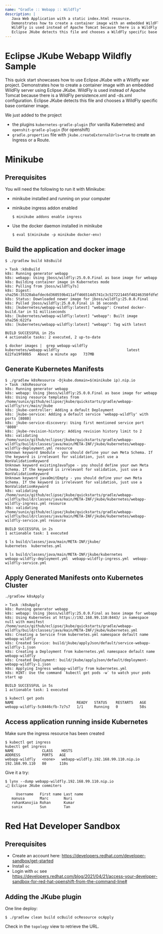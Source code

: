 ```yaml
---
name: "Gradle :: Webapp :: Wildfly"
description: |
   Java Web Application with a static index.html resource.
   Demonstrates how to create a container image with an embedded WildFly server using Eclipse JKube.
   WildFly is used instead of Apache Tomcat because there is a WildFly persistence.xml and -ds.xml configuration.
   Eclipse JKube detects this file and chooses a WildFly specific base container image.
---
```

# Eclipse JKube Webapp Wildfly Sample
This quick start showcases how to use Eclipse JKube with a Wildfly war project.
Demonstrates how to create a container image with an embedded WildFly server using Eclipse JKube.
WildFly is used instead of Apache Tomcat because there is a WildFly persistence.xml and -ds.xml configuration.
Eclipse JKube detects this file and chooses a WildFly specific base container image.

We just added to the project
- the plugins `kubernetes-gradle-plugin` (for vanilla Kubernetes) and `openshit-gradle-plugin` (for openshift)
- `gradle.properties` file with `jkube.createExternalUrls=true` to create an Ingress or a Route.


# Minikube

## Prerequisites
You will need the following to run it with Minikube:
- minikube installed and running on your computer
- minikube ingress addon enabled

      $ minikube addons enable ingress

- Use the docker daemon installed in minikube

      $ eval $(minikube -p minikube docker-env)

## Build the application and docker image
```
$ ./gradlew build k8sBuild

> Task :k8sBuild
k8s: Running generator webapp
k8s: webapp: Using jboss/wildfly:25.0.0.Final as base image for webapp
k8s: Building container image in Kubernetes mode
k8s: Pulling from jboss/wildfly7s]
k8s: Digest: sha256:35320abafdec6d360559b411aff466514d5741c3c527221445f48246350fdfe5
k8s: Status: Downloaded newer image for jboss/wildfly:25.0.0.Final
k8s: Pulled jboss/wildfly:25.0.0.Final in 16 seconds 
k8s: [kubernetes/webapp-wildfly:latest] "webapp": Created docker-build.tar in 51 milliseconds
k8s: [kubernetes/webapp-wildfly:latest] "webapp": Built image sha256:622fa
k8s: [kubernetes/webapp-wildfly:latest] "webapp": Tag with latest

BUILD SUCCESSFUL in 25s
4 actionable tasks: 2 executed, 2 up-to-date

$ docker images |  grep webapp-wildfly
kubernetes/webapp-wildfly                               latest         622fa19f80b5   About a minute ago   737MB

```

## Generate Kubernetes Manifests
```
$ ./gradlew k8sResource -Djkube.domain=$(minikube ip).nip.io
> Task :k8sResource
k8s: Running generator webapp
k8s: webapp: Using jboss/wildfly:25.0.0.Final as base image for webapp
k8s: Using resource templates from /home/sunix/github/eclipse/jkube/quickstarts/gradle/webapp-wildfly/src/main/jkube
k8s: jkube-controller: Adding a default Deployment
k8s: jkube-service: Adding a default service 'webapp-wildfly' with ports [8080]
k8s: jkube-service-discovery: Using first mentioned service port '8080' 
k8s: jkube-revision-history: Adding revision history limit to 2
k8s: validating /home/sunix/github/eclipse/jkube/quickstarts/gradle/webapp-wildfly/build/classes/java/main/META-INF/jkube/kubernetes/webapp-wildfly-deployment.yml resource
Unknown keyword $module - you should define your own Meta Schema. If the keyword is irrelevant for validation, just use a NonValidationKeyword
Unknown keyword existingJavaType - you should define your own Meta Schema. If the keyword is irrelevant for validation, just use a NonValidationKeyword
Unknown keyword javaOmitEmpty - you should define your own Meta Schema. If the keyword is irrelevant for validation, just use a NonValidationKeyword
k8s: validating /home/sunix/github/eclipse/jkube/quickstarts/gradle/webapp-wildfly/build/classes/java/main/META-INF/jkube/kubernetes/webapp-wildfly-ingress.yml resource
k8s: validating /home/sunix/github/eclipse/jkube/quickstarts/gradle/webapp-wildfly/build/classes/java/main/META-INF/jkube/kubernetes/webapp-wildfly-service.yml resource

BUILD SUCCESSFUL in 2s
1 actionable task: 1 executed

$ ls build/classes/java/main/META-INF/jkube/
kubernetes  kubernetes.yml

$ ls build/classes/java/main/META-INF/jkube/kubernetes
webapp-wildfly-deployment.yml  webapp-wildfly-ingress.yml  webapp-wildfly-service.yml

```

## Apply Generated Manifests onto Kubernetes Cluster
```
./gradlew k8sApply

> Task :k8sApply
k8s: Running generator webapp
k8s: webapp: Using jboss/wildfly:25.0.0.Final as base image for webapp
k8s: Using Kubernetes at https://192.168.99.110:8443/ in namespace null with manifest /home/sunix/github/eclipse/jkube/quickstarts/gradle/webapp-wildfly/build/classes/java/main/META-INF/jkube/kubernetes.yml 
k8s: Creating a Service from kubernetes.yml namespace default name webapp-wildfly
k8s: Created Service: build/jkube/applyJson/default/service-webapp-wildfly-1.json
k8s: Creating a Deployment from kubernetes.yml namespace default name webapp-wildfly
k8s: Created Deployment: build/jkube/applyJson/default/deployment-webapp-wildfly-1.json
k8s: Applying Ingress webapp-wildfly from kubernetes.yml
k8s: HINT: Use the command `kubectl get pods -w` to watch your pods start up

BUILD SUCCESSFUL in 5s
1 actionable task: 1 executed

$ kubectl get pods
NAME                             READY   STATUS    RESTARTS   AGE
webapp-wildfly-5c8446cfb-7z7s7   1/1     Running   0          58s

```

## Access application running inside Kubernetes

Make sure the ingress resource has been created
```
$ kubectl get ingress
kubectl get ingress
NAME             CLASS    HOSTS                                  ADDRESS          PORTS   AGE
webapp-wildfly   <none>   webapp-wildfly.192.168.99.110.nip.io   192.168.99.110   80      110s
```


Give it a try:
```
$ lynx --dump webapp-wildfly.192.168.99.110.nip.io
☕🧊 Eclipse JKube commiters

     Username   First name Last name
   manusa       Marc       Nuri
   rohanKanojia Rohan      Kumar
   sunix        Sun        Tan
```

# Red Hat Developer Sandbox

## Prerequisites
- Create an account here: https://developers.redhat.com/developer-sandbox/get-started
- Install `oc`
- Login with `oc` see https://developers.redhat.com/blog/2021/04/21/access-your-developer-sandbox-for-red-hat-openshift-from-the-command-line#

## Adding the JKube plugin
One line deploy:

    $ ./gradlew clean build ocBuild ocResource ocApply


Check in the `topology` view to retrieve the URL.
